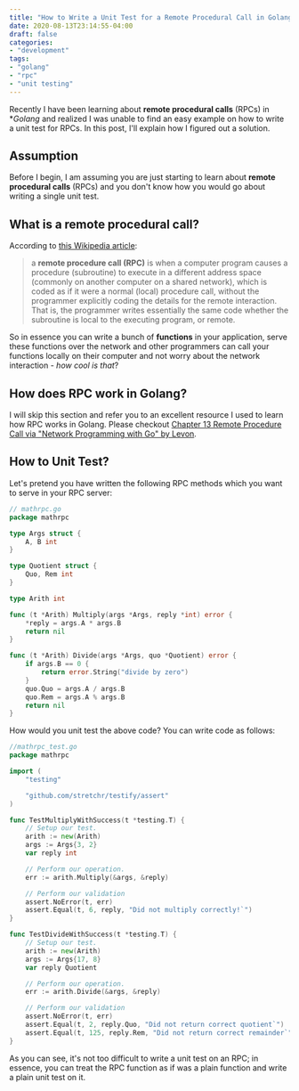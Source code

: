 ```yaml
---
title: "How to Write a Unit Test for a Remote Procedural Call in Golang"
date: 2020-08-13T23:14:55-04:00
draft: false
categories:
- "development"
tags:
- "golang"
- "rpc"
- "unit testing"
---
```


Recently I have been learning about **remote procedural calls** (RPCs) in **Golang* and realized I was unable to find an easy example on how to write a unit test for RPCs. In this post, I'll explain how I figured out a solution.

<!--more-->

## Assumption
Before I begin, I am assuming you are just starting to learn about **remote procedural calls** (RPCs) and you don't know how you would go about writing a single unit test.

## What is a remote procedural call?
According to [this Wikipedia article](https://en.wikipedia.org/wiki/Remote_procedure_call):

> a **remote procedure call (RPC)** is when a computer program causes a procedure (subroutine) to execute in a different address space (commonly on another computer on a shared network), which is coded as if it were a normal (local) procedure call, without the programmer explicitly coding the details for the remote interaction. That is, the programmer writes essentially the same code whether the subroutine is local to the executing program, or remote.

So in essence you can write a bunch of **functions** in your application, serve these functions over the network and other programmers can call your functions locally on their computer and not worry about the network interaction - *how cool is that*?

## How does RPC work in Golang?

I will skip this section and refer you to an excellent resource I used to learn how RPC works in Golang. Please checkout [Chapter 13 Remote Procedure Call via
"Network Programming with Go" by Levon](https://tumregels.github.io/Network-Programming-with-Go/rpc/go_rpc.html).

## How to Unit Test?

Let's pretend you have written the following RPC methods which you want to serve in your RPC server:

```go
// mathrpc.go
package mathrpc

type Args struct {
    A, B int
}

type Quotient struct {
    Quo, Rem int
}

type Arith int

func (t *Arith) Multiply(args *Args, reply *int) error {
    *reply = args.A * args.B
    return nil
}

func (t *Arith) Divide(args *Args, quo *Quotient) error {
    if args.B == 0 {
        return error.String("divide by zero")
    }
    quo.Quo = args.A / args.B
    quo.Rem = args.A % args.B
    return nil
}
```

How would you unit test the above code? You can write code as follows:

```go
//mathrpc_test.go
package mathrpc

import (
	"testing"

	"github.com/stretchr/testify/assert"
)

func TestMultiplyWithSuccess(t *testing.T) {
	// Setup our test.
	arith := new(Arith)
	args := Args{3, 2}
	var reply int

	// Perform our operation.
	err := arith.Multiply(&args, &reply)

    // Perform our validation
	assert.NoError(t, err)
	assert.Equal(t, 6, reply, "Did not multiply correctly!`")
}

func TestDivideWithSuccess(t *testing.T) {
	// Setup our test.
	arith := new(Arith)
	args := Args{17, 8}
	var reply Quotient

	// Perform our operation.
	err := arith.Divide(&args, &reply)

    // Perform our validation
	assert.NoError(t, err)
	assert.Equal(t, 2, reply.Quo, "Did not return correct quotient`")
    assert.Equal(t, 125, reply.Rem, "Did not return correct remainder`")
}
```

As you can see, it's not too difficult to write a unit test on an RPC; in essence, you can treat the RPC function as if was a plain function and write a plain unit test on it.
